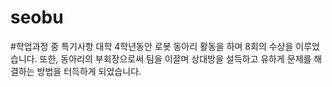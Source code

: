 # seobu

#학업과정 중 특기사항 
대학 4학년동안 로봇 동아리 활동을 하며 8회의 수상을 이루었습니다. 또한, 동아리의 부회장으로써 팀을 이끌며 상대방을 설득하고 유하게 문제를 해결하는 방법을 터득하게 되었습니다.
